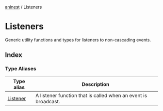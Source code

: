 [aninest](../index.md) / Listeners

# Listeners

Generic utility functions and types for listeners to non-cascading events.

## Index

### Type Aliases

| Type alias | Description |
| ------ | ------ |
| [Listener](type-aliases/Listener.md) | A listener function that is called when an event is broadcast. |
